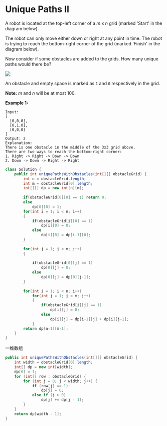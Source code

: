 # Unique Paths II



A robot is located at the top-left corner of a _m_ x _n_ grid \(marked 'Start' in the diagram below\).

The robot can only move either down or right at any point in time. The robot is trying to reach the bottom-right corner of the grid \(marked 'Finish' in the diagram below\).

Now consider if some obstacles are added to the grids. How many unique paths would there be?

![](https://leetcode.com/static/images/problemset/robot_maze.png)

An obstacle and empty space is marked as `1` and `0` respectively in the grid.

**Note:** _m_ and _n_ will be at most 100.

**Example 1:**

```text
Input:
[
  [0,0,0],
  [0,1,0],
  [0,0,0]
]
Output: 2
Explanation:
There is one obstacle in the middle of the 3x3 grid above.
There are two ways to reach the bottom-right corner:
1. Right -> Right -> Down -> Down
2. Down -> Down -> Right -> Right
```



```java
class Solution {
    public int uniquePathsWithObstacles(int[][] obstacleGrid) {
        int n = obstacleGrid.length;
        int m = obstacleGrid[0].length;
        int[][] dp = new int[n][m];
        
        if(obstacleGrid[0][0] == 1) return 0;
        else
            dp[0][0] = 1;
        for(int i = 1; i < n; i++)
        {
            if(obstacleGrid[i][0] == 1)
                dp[i][0] = 0;
            else
                dp[i][0] = dp[i-1][0];
        }
        
        for(int j = 1; j < m; j++)
        {
            
            if(obstacleGrid[0][j] == 1)
                dp[0][j] = 0;
            else
                dp[0][j] = dp[0][j-1];
        }
        
        for(int i = 1; i < n; i++)
            for(int j = 1; j < m; j++)
            {
                if(obstacleGrid[i][j] == 1)
                    dp[i][j] = 0;
                else
                    dp[i][j] = dp[i-1][j] + dp[i][j-1];
            }
        return dp[n-1][m-1];
    }
}
```



一维数组

```java
public int uniquePathsWithObstacles(int[][] obstacleGrid) {
    int width = obstacleGrid[0].length;
    int[] dp = new int[width];
    dp[0] = 1;
    for (int[] row : obstacleGrid) {
        for (int j = 0; j < width; j++) {
            if (row[j] == 1)
                dp[j] = 0;
            else if (j > 0)
                dp[j] += dp[j - 1];
        }
    }
    return dp[width - 1];
}
```



